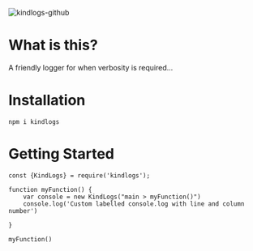 ![kindlogs-github](https://user-images.githubusercontent.com/5501027/127819952-3659c860-c134-4345-849e-dfd50e61de71.png)
# What is this? 

A friendly logger for when verbosity is required...

# Installation 

`npm i kindlogs`

# Getting Started 

```JS
const {KindLogs} = require('kindlogs');

function myFunction() {
    var console = new KindLogs("main > myFunction()")
    console.log('Custom labelled console.log with line and column number')

}

myFunction()
```

